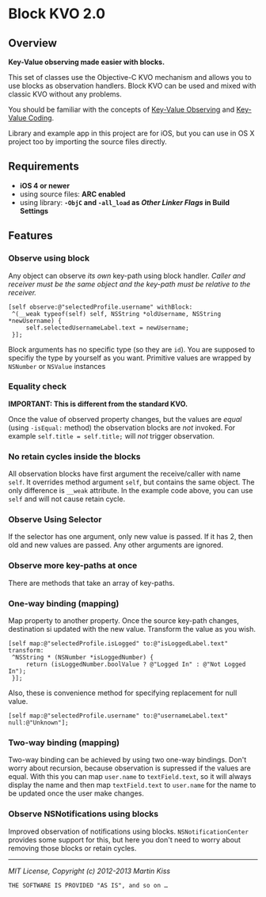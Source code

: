 Block KVO 2.0
=============

Overview
--------

**Key-Value observing made easier with blocks.**

This set of classes use the Objective-C KVO mechanism and allows you to use blocks as observation handlers.
Block KVO can be used and mixed with classic KVO without any problems.

You should be familiar with the concepts of [Key-Value Observing](http://developer.apple.com/library/mac/#documentation/Cocoa/Conceptual/KeyValueObserving/KeyValueObserving.html) and [Key-Value Coding](http://developer.apple.com/library/mac/#documentation/Cocoa/Conceptual/KeyValueCoding/Articles/KeyValueCoding.html#//apple_ref/doc/uid/10000107-SW1).

Library and example app in this project are for iOS, but you can use in OS X project too by importing the source files directly.

Requirements
-------------
  - **iOS 4 or newer**
  - using source files: **ARC enabled**
  - using library: **`-ObjC` and `-all_load` as _Other Linker Flags_ in Build Settings**


Features
--------
### Observe using block ###
Any object can observe _its own_ key-path using block handler. _Caller and receiver must be the same object and the key-path must be relative to the receiver._

```
[self observe:@"selectedProfile.username" withBlock:
 ^(__weak typeof(self) self, NSString *oldUsername, NSString *newUsername) {
     self.selectedUsernameLabel.text = newUsername;
 }];
```

Block arguments has no specific type (so they are `id`). You are supposed to specifiy the type by yourself as you want. Primitive values are wrapped by `NSNumber` or `NSValue` instances

### Equality check ###
**IMPORTANT: This is different from the standard KVO.**

Once the value of observed property changes, but the values are _equal_ (using `-isEqual:` method) the observation blocks are _not_ invoked. For example `self.title = self.title;` will _not_ trigger observation.

### No retain cycles inside the blocks ###
All observation blocks have first argument the receive/caller with name `self`. It overrides method argument `self`, but contains the same object. The only difference is `__weak` attribute. In the example code above, you can use `self` and will not cause retain cycle.

### Observe Using Selector ###
If the selector has one argument, only new value is passed. If it has 2, then old and new values are passed. Any other arguments are ignored.

### Observe more key-paths at once ###
There are methods that take an array of key-paths.

### One-way binding (mapping) ###
Map property to another property. Once the source key-path changes, destination si updated with the new value. Transform the value as you wish.

```
[self map:@"selectedProfile.isLogged" to:@"isLoggedLabel.text" transform:
 ^NSString * (NSNumber *isLoggedNumber) {
     return (isLoggedNumber.boolValue ? @"Logged In" : @"Not Logged In");
 }];
```

Also, these is convenience method for specifying replacement for null value.

```
[self map:@"selectedProfile.username" to:@"usernameLabel.text" null:@"Unknown"];
```

### Two-way binding (mapping) ###
Two-way binding can be achieved by using two one-way bindings. Don't worry about recursion, because observation is supressed if the values are equal. With this you can map `user.name` to `textField.text`, so it will always display the name and then map `textField.text` to `user.name` for the name to be updated once the user make changes.

### Observe NSNotifications using blocks ###
Improved observation of notifications using blocks. `NSNotificationCenter` provides some support for this, but here you don't need to worry about removing those blocks or retain cycles.

---

_MIT License, Copyright (c) 2012-2013 Martin Kiss_

`THE SOFTWARE IS PROVIDED "AS IS", and so on …`
